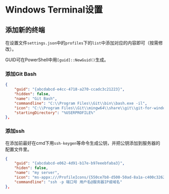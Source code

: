 # Windows Terminal设置

## 添加新的终端

在设置文件``settings.json``中的``profiles``下的``list``中添加对应的内容即可（按需修改）。

GUID可在PowerShell中用``[guid]::NewGuid()``生成。

### 添加Git Bash
````json
{
    "guid": "{abcdabcd-e4cc-4718-a270-ccadc3c21223}",
    "hidden": false,
    "name": "Git Bash", 
    "commandline": "C:\\Program Files\\Git\\bin\\bash.exe -il",
    "icon": "C:\\Program Files\\Git\\mingw64\\share\\git\\git-for-windows.ico",
    "startingDirectory": "%USERPROFILE%"
},
````

### 添加ssh

在添加前最好在cmd下用``ssh-keygen``等命令生成公钥，并把公钥添加到服务器的配置文件里。

````json
{
    "guid": "{abcdabcd-e062-4d91-b17e-b97eeebfaba3}",
    "hiden": false,
    "name": "my server",
    "icon": "ms-appx:///ProfileIcons/{550ce7b8-d500-50ad-8a1a-c400c3262db3}.png",
    "commandline": "ssh -p 端口号 用户名@服务器IP或域名"
},
````